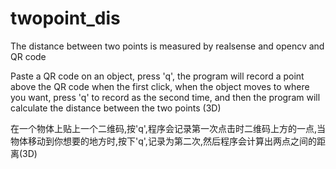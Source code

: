 # twopoint_dis
The distance between two points is measured by realsense and opencv and QR code

Paste a QR code on an object, press 'q', the program will record a point above the QR code when the first click, when the object moves to where you want, press 'q' to record as the second time, and then the program will calculate the distance between the two points (3D)

在一个物体上贴上一个二维码,按'q',程序会记录第一次点击时二维码上方的一点,当物体移动到你想要的地方时,按下'q',记录为第二次,然后程序会计算出两点之间的距离(3D)
